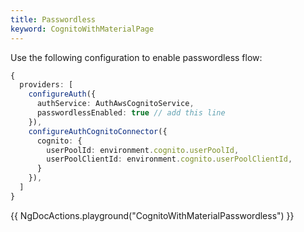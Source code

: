```yaml
---
title: Passwordless
keyword: CognitoWithMaterialPage
---
```


Use the following configuration to enable passwordless flow:

```typescript
{
  providers: [
    configureAuth({
      authService: AuthAwsCognitoService,
      passwordlessEnabled: true // add this line
    }),
    configureAuthCognitoConnector({
      cognito: {
        userPoolId: environment.cognito.userPoolId,
        userPoolClientId: environment.cognito.userPoolClientId,
      }
    }),
  ]
}
```

{{ NgDocActions.playground("CognitoWithMaterialPasswordless") }}






